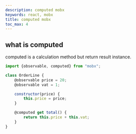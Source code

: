 ```yaml
---
description: computed mobx
keywords: react, mobx
title: computed mobx
toc_max: 4
---
```

## what is computed

computed is a calculation method but return result instance.

```js
import {observable, computed} from "mobx";

class OrderLine {
    @observable price = 20;
    @observable vat = 1;

    constructor(price) {
        this.price = price;
    }

    @computed get total() {
        return this.price + this.vat;
    }
}
```
